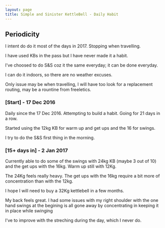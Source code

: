 ```yaml
---
layout: page
title: Simple and Sinister KettleBell - Daily Habit
---
```


## Periodicity 

I intent do do it most of the days in 2017. Stopping when travelling.

I have used KBs in the pass but I have never made it a habit.

I've choosed to do S&S coz it the same everyday; it can be done everyday.

I can do it indoors, so there are no weather excuses.

Only issue may be when travelling, I will have too look for a replacement routing, may be a rountine from freeletics.

### [Start] - 17 Dec 2016 

Daily since the 17 Dec 2016. Attempting to build a habit. Going for 21 days in a row.

Started using the 12kg KB for warm up and get ups and the 16 for swings.

I try to do the S&S first thing in the morning.

### [15+ days in] - 2 Jan 2017

Currently able to do some of the swings with 24kg KB (maybe 3 out of 10) and the get ups with the 16kg. Warm up still with 12Kg. 

The 24Kg feels really heavy. The get ups with the 16kg require a bit more of concentration than with the 12kg.

I hope I will need to buy a 32Kg kettlebell in a few months.

My back feels great. I had some issues with my right shoulder with the one hand swings at the begining is all gone away by concentrating in keeping it in place while swinging

I've to improve with the streching during the day, which I never do.

